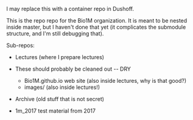 I may replace this with a container repo in Dushoff.

This is the repo repo for the Bio1M organization. It is meant to be nested inside master, but I haven't done that yet (it complicates the submodule structure, and I'm still debugging that).

Sub-repos:

* Lectures (where I prepare lectures)

* These should probably be cleaned out -- DRY
	* Bio1M.github.io web site (also inside lectures, why is that good?)
	* images/ (also inside lectures!)

* Archive (old stuff that is not secret)

* 1m_2017 test material from 2017
